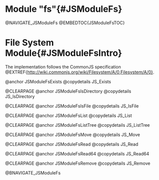Module "fs"{#JSModuleFs}
========================

@NAVIGATE_JSModuleFs
@EMBEDTOC{JSModuleFsTOC}

File System Module{#JSModuleFsIntro}
====================================

The implementation follows the CommonJS specification 
@EXTREF{http://wiki.commonjs.org/wiki/Filesystem/A/0,Filesystem/A/0}.

@anchor JSModuleFsExists
@copydetails JS_Exists

@CLEARPAGE
@anchor JSModuleFsIsDirectory
@copydetails JS_IsDirectory

@CLEARPAGE
@anchor JSModuleFsIsFile
@copydetails JS_IsFile

@CLEARPAGE
@anchor JSModuleFsList
@copydetails JS_List

@CLEARPAGE
@anchor JSModuleFsListTree
@copydetails JS_ListTree

@CLEARPAGE
@anchor JSModuleFsMove
@copydetails JS_Move

@CLEARPAGE
@anchor JSModuleFsRead
@copydetails JS_Read

@CLEARPAGE
@anchor JSModuleFsRead64
@copydetails JS_Read64

@CLEARPAGE
@anchor JSModuleFsRemove
@copydetails JS_Remove

@BNAVIGATE_JSModuleFs
